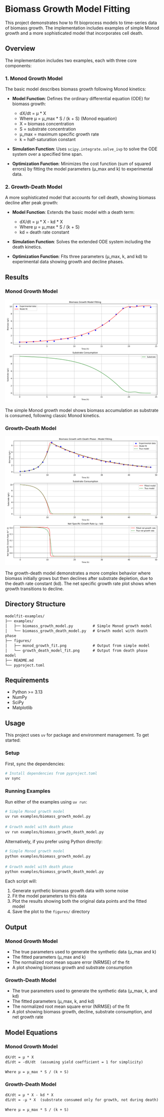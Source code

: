 # Biomass Growth Model Fitting

This project demonstrates how to fit bioprocess models to time-series data of biomass growth. The implementation includes examples of simple Monod growth and a more sophisticated model that incorporates cell death.

## Overview

The implementation includes two examples, each with three core components:

### 1. Monod Growth Model

The basic model describes biomass growth following Monod kinetics:

- **Model Function**: Defines the ordinary differential equation (ODE) for biomass growth:
  - dX/dt = μ * X
  - Where μ = μ_max * S / (k + S) (Monod equation)
  - X = biomass concentration
  - S = substrate concentration
  - μ_max = maximum specific growth rate
  - k = half-saturation constant

- **Simulation Function**: Uses `scipy.integrate.solve_ivp` to solve the ODE system over a specified time span.

- **Optimization Function**: Minimizes the cost function (sum of squared errors) by fitting the model parameters (μ_max and k) to experimental data.

### 2. Growth-Death Model

A more sophisticated model that accounts for cell death, showing biomass decline after peak growth:

- **Model Function**: Extends the basic model with a death term:
  - dX/dt = μ * X - kd * X
  - Where μ = μ_max * S / (k + S)
  - kd = death rate constant

- **Simulation Function**: Solves the extended ODE system including the death kinetics.

- **Optimization Function**: Fits three parameters (μ_max, k, and kd) to experimental data showing growth and decline phases.

## Results

### Monod Growth Model

![Monod Growth Model Results](figures/monod_growth_fit.png)

The simple Monod growth model shows biomass accumulation as substrate is consumed, following classic Monod kinetics.

### Growth-Death Model

![Growth-Death Model Results](figures/growth_death_model_fit.png)

The growth-death model demonstrates a more complex behavior where biomass initially grows but then declines after substrate depletion, due to the death rate constant (kd). The net specific growth rate plot shows when growth transitions to decline.

## Directory Structure

```
modelfit-examples/
├── examples/
│   ├── biomass_growth_model.py         # Simple Monod growth model
│   └── biomass_growth_death_model.py   # Growth model with death phase
├── figures/
│   ├── monod_growth_fit.png            # Output from simple model
│   └── growth_death_model_fit.png      # Output from death phase model
├── README.md
└── pyproject.toml
```

## Requirements

- Python >= 3.13
- NumPy
- SciPy
- Matplotlib

## Usage

This project uses `uv` for package and environment management. To get started:

### Setup

First, sync the dependencies:

```bash
# Install dependencies from pyproject.toml
uv sync
```

### Running Examples

Run either of the examples using `uv run`:

```bash
# Simple Monod growth model
uv run examples/biomass_growth_model.py

# Growth model with death phase
uv run examples/biomass_growth_death_model.py
```

Alternatively, if you prefer using Python directly:

```bash
# Simple Monod growth model
python examples/biomass_growth_model.py

# Growth model with death phase
python examples/biomass_growth_death_model.py
```

Each script will:
1. Generate synthetic biomass growth data with some noise
2. Fit the model parameters to this data
3. Plot the results showing both the original data points and the fitted model
4. Save the plot to the `figures/` directory

## Output

### Monod Growth Model
- The true parameters used to generate the synthetic data (μ_max and k)
- The fitted parameters (μ_max and k)
- The normalized root mean square error (NRMSE) of the fit
- A plot showing biomass growth and substrate consumption

### Growth-Death Model
- The true parameters used to generate the synthetic data (μ_max, k, and kd)
- The fitted parameters (μ_max, k, and kd)
- The normalized root mean square error (NRMSE) of the fit
- A plot showing biomass growth, decline, substrate consumption, and net growth rate

## Model Equations

### Monod Growth Model
```
dX/dt = μ * X
dS/dt = -dX/dt  (assuming yield coefficient = 1 for simplicity)

Where μ = μ_max * S / (k + S)
```

### Growth-Death Model
```
dX/dt = μ * X - kd * X
dS/dt = -μ * X  (substrate consumed only for growth, not during death)

Where μ = μ_max * S / (k + S)
```
